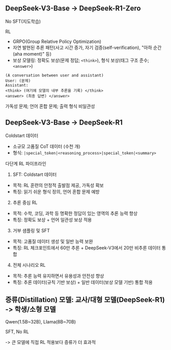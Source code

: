 ## DeepSeek-V3-Base -> DeepSeek-R1-Zero

No SFT(지도학습)

RL
- GRPO(Group Relative Policy Optimization)
- 자연 발현된 추론 패턴(사고 시간 증가, 자기 검증(self-verification), "아하 순간(aha moment)" 등)
- 보상 모델링: 정확도 보상(문제 정답; `<think>`), 형식 보상(태그 구조 준수; `<answer>`)

```
(A conversation between user and assistant)
User: (문제)
Assistant:
<think> (여기에 모델의 내부 추론을 기록) </think>
<answer> (최종 답변) </answer>
```

가독성 문제; 언어 혼합 문제; 출력 형식 비일관성

## DeepSeek-V3-Base -> DeepSeek-R1

Coldstart 데이터
- 소규모 고품질 CoT 데이터 (수천 개)
- 형식: `|special_token|<reasoning_process>|special_token|<summary>`

다단계 RL 파이프라인
1. SFT: Coldstart 데이터
  - 목적: RL 훈련의 안정적 출발점 제공, 가독성 확보
  - 특징: 읽기 쉬운 형식 정의, 언어 혼합 문제 예방
2. 추론 중심 RL
  - 목적: 수학, 코딩, 과학 등 명확한 정답이 있는 영역의 추론 능력 향상
  - 특징: 정확도 보상 + 언어 일관성 보상 적용
3. 거부 샘플링 및 SFT
  - 목적: 고품질 데이터 생성 및 일반 능력 보완
  - 특징: RL 체크포인트에서 60만 추론 + DeepSeek-V3에서 20만 비추론 데이터 통합
4. 전체 시나리오 RL
  - 목적: 추론 능력 유지하면서 유용성과 안전성 향상
  - 특징: 추론 데이터(규칙 기반 보상) + 일반 데이터(보상 모델 기반) 통합 적용

## 증류(Distillation) 모델: 교사/대형 모델(DeepSeek-R1) -> 학생/소형 모델

Qwen(1.5B~32B), Llama(8B~70B)

SFT, No RL

-> 큰 모델에 직접 RL 적용보다 증류가 더 효과적
